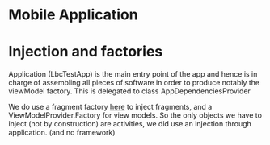 # Mobile Application


# Injection and factories

Application (LbcTestApp) is the main entry point of the app and hence is in charge of assembling all 
pieces of software in order to produce notably the viewModel factory. This is delegated to class 
AppDependenciesProvider

We do use a fragment factory [here](https://developer.android.com/reference/androidx/fragment/app/FragmentFactory) to inject fragments,
and a ViewModelProvider.Factory for view models.
So the only objects we have to inject (not by construction) are activities, we did use an injection through application. (and no framework)


